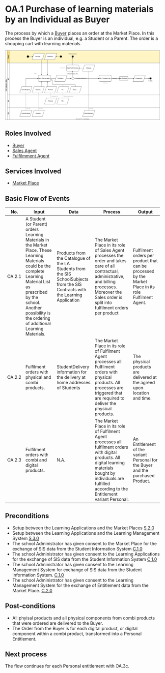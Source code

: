 # OA.1 Purchase of learning materials by an Individual as Buyer

The process by which a [Buyer](../roles/buyer.md) places an order at the Market Place. In this process the Buyer is an individual, e.g. a Student or a Parent. The order is a shopping cart with learning materials.

![Process Diagram](../diagrams/process-diagrams-oa-2-individual-order.svg)

## Roles Involved

  - [Buyer](../roles/buyer.md)
  - [Sales Agent](../roles/sales-agent.md)
  - [Fulfilmment Agent](../roles/fulfilment-agent.md)

## Services Involved

  - [Market Place](../services/marketplace.md)
  
## Basic Flow of Events

| No. | Input | Data | Process | Output |
|---|---|---|---|---|
| OA.2.1 | A Student (or Parent) orders Learning Materials in the Market Place. These Learning Materials could be the complete Learning Material List as prescribed by the school. Another possibility is the ordering of additional Learning Materials. | Products from the Catalogue of the LA<br>Students from the SIS<br>SchoolSubjects from the SIS<br>Contracts with the Learning Application | The Market Place in its role of Sales Agent processes the order and takes care of all contractual, administrative, and billing processes. Moreover the Sales order is split into fulfilment orders per product | Fulfilment orders per product that can be processed by the Market Place in its role Fulfilment Agent. |
| OA.2.2 | Fulfilment orders with physical and combi products. | StudentDelivery information for the delivery at home addresses of Students | The Market Place in its role of Fulfilment Agent processes all Fulfilment orders with physical products. All processes are triggered that are required to deliver the physical products. | The physical products are delivered at the agreed upon location and time. |
| OA.2.3 | Fulfilment orders with combi and digital products. | N.A. | The Market Place in its role of Fulfilment Agent processes all fulfilment orders with digital products. All digital learning materials bought by individuals are fulfilled according to the Entitlement variant Personal.  | An Entitlement of the variant Personal for the Buyer and the purchased Product. |

## Preconditions

  - Setup between the Learning Applications and the Market Places [S.2.0]()
  - Setup between the Learning Applications and the Learning Management System [S.3.0]()
  - The school Administrator has given consent to the Market Place for the exchange of SIS data from the Student Information System [C.1.0]()
  - The school Administrator has given consent to the Learning Applications for the exchange of SIS data from the Student Information System [C.1.0]()
  - The school Administrator has given consent to the Learning Management System for exchange of SIS data from the Student Information System. [C.1.0]()
  - The school Administrator has given consent to the Learning Management System for the exchange of Entitlement data from the Market Place. [C.2.0]()

## Post-conditions

  - All phyisal products and all physical components from combi products that were ordered are delivered to the Buyer.
  - The Order from the Buyer is for each digital product, or digital component within a combi product, transformed into a Personal Entitlement.

## Next process

The flow continues for each Personal entitlement with OA.3c.